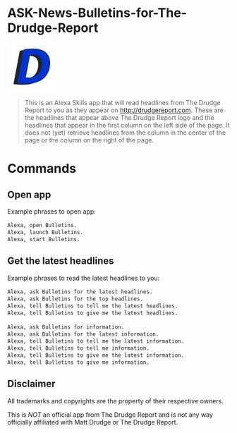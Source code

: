 # ASK-News-Bulletins-for-The-Drudge-Report

<img src="./images/108_px_logo.png" width="108">

> This is an Alexa Skills app that will read headlines from The Drudge Report to you as they appear on http://drudgereport.com. These are the headlines that appear above The Drudge Report logo and the headlines that appear in the first column on the left side of the page. It does not (yet) retrieve headlines from the column in the center of the page or the column on the right of the page.

# Commands

## Open app

Example phrases to open app:

```
Alexa, open Bulletins.
Alexa, launch Bulletins.
Alexa, start Bulletins.
```

## Get the latest headlines

Example phrases to read the latest headlines to you:

```
Alexa, ask Bulletins for the latest headlines.
Alexa, ask Bulletins for the top headlines.
Alexa, tell Bulletins to tell me the latest headlines.
Alexa, tell Bulletins to give me the latest headlines.

Alexa, ask Bulletins for information.
Alexa, ask Bulletins for the latest information.
Alexa, tell Bulletins to tell me the latest information.
Alexa, tell Bulletins to tell me information.
Alexa, tell Bulletins to give me the latest information.
Alexa, tell Bulletins to give me information.
```

## Disclaimer

All trademarks and copyrights are the property of their respective owners.

This is *NOT* an official app from The Drudge Report and is not any way officially affiliated with Matt Drudge or The Drudge Report.